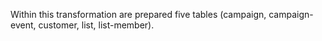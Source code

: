 Within this transformation are prepared five tables (campaign, campaign-event, customer, list, list-member).
